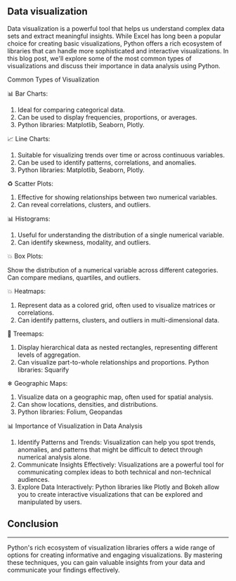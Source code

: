 ## Data visualization

Data visualization is a powerful tool that helps us understand complex data sets and extract meaningful insights. While Excel has long been a popular choice for creating basic visualizations, Python offers a rich ecosystem of libraries that can handle more sophisticated and interactive visualizations. In this blog post, we'll explore some of the most common types of visualizations and discuss their importance in data analysis using Python.

Common Types of Visualization

📊 Bar Charts:

1. Ideal for comparing categorical data.
2. Can be used to display frequencies, proportions, or averages.
3. Python libraries: Matplotlib, Seaborn, Plotly.

📈 Line Charts:

1. Suitable for visualizing trends over time or across continuous variables.
2. Can be used to identify patterns, correlations, and anomalies.
3. Python libraries: Matplotlib, Seaborn, Plotly.

♻ Scatter Plots:

1. Effective for showing relationships between two numerical variables.
2. Can reveal correlations, clusters, and outliers.

📊 Histograms:

1. Useful for understanding the distribution of a single numerical variable.
2. Can identify skewness, modality, and outliers.

💥 Box Plots:

Show the distribution of a numerical variable across different categories.
Can compare medians, quartiles, and outliers.

💥 Heatmaps:

1. Represent data as a colored grid, often used to visualize matrices or correlations.
2. Can identify patterns, clusters, and outliers in multi-dimensional data.

🌳 Treemaps:

1. Display hierarchical data as nested rectangles, representing different levels of aggregation.
2. Can visualize part-to-whole relationships and proportions.
Python libraries: Squarify

❄ Geographic Maps:

1. Visualize data on a geographic map, often used for spatial analysis.
2. Can show locations, densities, and distributions.
3. Python libraries: Folium, Geopandas

📊 Importance of Visualization in Data Analysis

1. Identify Patterns and Trends: Visualization can help you spot trends, anomalies, and patterns that might be difficult to detect through numerical analysis alone.
2. Communicate Insights Effectively: Visualizations are a powerful tool for communicating complex ideas to both technical and non-technical audiences.
3. Explore Data Interactively: Python libraries like Plotly and Bokeh allow you to create interactive visualizations that can be explored and manipulated by users.

## Conclusion
<hr />

Python's rich ecosystem of visualization libraries offers a wide range of options for creating informative and engaging visualizations. By mastering these techniques, you can gain valuable insights from your data and communicate your findings effectively.